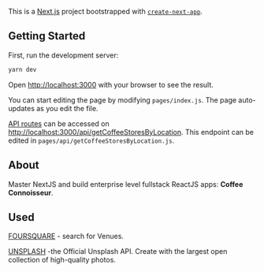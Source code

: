 This is a [Next.js](https://nextjs.org/) project bootstrapped with [`create-next-app`](https://github.com/vercel/next.js/tree/canary/packages/create-next-app).

## Getting Started

First, run the development server:

```bash
yarn dev
```

Open [http://localhost:3000](http://localhost:3000) with your browser to see the result.

You can start editing the page by modifying `pages/index.js`. The page auto-updates as you edit the file.

[API routes](https://nextjs.org/docs/api-routes/introduction) can be accessed on [http://localhost:3000/api/getCoffeeStoresByLocation](http://localhost:3000/api/getCoffeeStoresByLocation). This endpoint can be edited in `pages/api/getCoffeeStoresByLocation.js`.


## About
Master NextJS and build enterprise level fullstack ReactJS apps: **Coffee Connoisseur**.

## Used
[FOURSQUARE](https://developer.foursquare.com/reference/v2-venues-search) - search for Venues.

[UNSPLASH](https://unsplash.com/developers) -the Official Unsplash API. Create with the largest open collection of high-quality photos.
